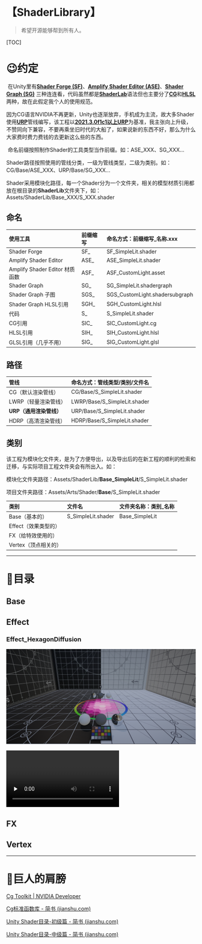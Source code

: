 # 【ShaderLibrary】
> 希望开源能够帮到所有人。

[TOC]

# 😉约定

​		在Unity里有[**Shader Forge (SF)**](https://www.acegikmo.com/shaderforge/)、[**Amplify Shader Editor (ASE)**](http://amplify.pt/unity/amplify-shader-editor/)、[**Shader Graph (SG)**](https://docs.unity3d.com/cn/Packages/com.unity.shadergraph@10.5/manual/index.html) 三种连连看，代码虽然都是[**ShaderLab**](https://docs.unity3d.com/cn/current/Manual/SL-Reference.html)语法但也主要分了[**CG**](https://en.wikipedia.org/wiki/Cg_%28programming_language%29)和[**HLSL**](https://learn.microsoft.com/en-us/windows/win32/direct3dhlsl/dx-graphics-hlsl)两种，故在此假定我个人的使用规范。

​		因为CG语言NVIDIA不再更新，Unity也逐渐放弃，手机成为主流，故大多Shader使用[**URP**](https://docs.unity3d.com/cn/Packages/com.unity.render-pipelines.universal@12.1/manual/index.html)管线编写，该工程以[**2021.3.0f1c1以上URP**](https://unity.cn/releases/lts)为基准，我主张向上升级，不赞同向下兼容，不要再乘坐旧时代的大船了，如果说新的东西不好，那么为什么大家费时费力费钱的去更新这么些的东西。

​		命名前缀按照制作Shader的工具类型当作前缀。如：ASE_XXX、SG_XXX...

​		Shader路径按照使用的管线分类，一级为管线类型，二级为类别。如：CG/Base/ASE_XXX、URP/Base/SG_XXX...

​		Shader采用模块化路径，每一个Shader分为一个文件夹，相关的模型材质引用都放在根目录的**ShaderLib**文件夹下，如：Assets/ShaderLib/Base_XXX/S_XXX.shader

## 命名

| 使用工具                       | 前缀缩写 | 命名方式：前缀缩写_名称.xxx    |
| :----------------------------- | :------- | :----------------------------- |
| Shader Forge                   | SF_      | SF_SimpleLit.shader            |
| Amplify Shader Editor          | ASE_     | ASE_SimpleLit.shader           |
| Amplify Shader Editor 材质函数 | ASF_     | ASF_CustomLight.asset          |
| Shader Graph                   | SG_      | SG_SimpleLit.shadergraph       |
| Shader Graph 子图              | SGS_     | SGS_CustomLight.shadersubgraph |
| Shader Graph HLSL引用          | SGH_     | SGH_CustomLight.hlsl           |
| 代码                           | S_       | S_SimpleLit.shader             |
| CG引用                         | SIC_     | SIC_CustomLight.cg             |
| HLSL引用                       | SIH_     | SIH_CustomLight.hlsl           |
| GLSL引用（几乎不用）           | SIG_     | SIG_CustomLight.glsl           |

## 路径

| 管线                    | 命名方式：管线类型/类别/文件名 |
| :---------------------- | :----------------------------- |
| CG（默认渲染管线）      | CG/Base/S_SimpleLit.shader     |
| LWRP（轻量渲染管线）    | LWRP/Base/S_SimpleLit.shader   |
| **URP（通用渲染管线）** | URP/Base/S_SimpleLit.shader    |
| HDRP（高清渲染管线）    | HDRP/Base/S_SimpleLit.shader   |

## 类别

​		该工程为模块化文件夹，是为了方便导出，以及导出后的在新工程的顺利的检索和迁移，与实际项目工程文件夹会有所出入。如：

​		模块化文件夹路径：Assets/ShaderLib/**Base_SimpleLit**/S_SimpleLit.shader

​		项目文件夹路径：Assets/Arts/Shader/**Base**/S_SimpleLit.shader

| 类别                 | 文件名             | 文件夹名称：类别_名称 |
| :------------------- | :----------------- | :-------------------- |
| Base（基本的）       | S_SimpleLit.shader | Base_SimpleLit        |
| Effect（效果类型的） |                    |                       |
| FX（给特效使用的）   |                    |                       |
| Vertex（顶点相关的） |                    |                       |



------



# 🤡目录

## Base

## Effect



### Effect_HexagonDiffusion

![Effect_HexagonDiffusion](.\ShaderLib_2021\Recordings\Effect_HexagonDiffusion\Effect_HexagonDiffusion.png)

<video id="video" controls="" preload="none">     <source id="mp4" src=".\ShaderLib_2021\Recordings\Effect_HexagonDiffusion\Effect_HexagonDiffusion.mp4" type="video/mp4"> </video>

## FX

## Vertex



------



# 🥰巨人的肩膀

[Cg Toolkit | NVIDIA Developer](https://developer.nvidia.com/cg-toolkit)

[Cg标准函数库 - 简书 (jianshu.com)](https://www.jianshu.com/p/c789aff2d6e9)

[Unity Shader目录-初级篇 - 简书 (jianshu.com)](https://www.jianshu.com/p/3db29c182669)

[Unity Shader目录-中级篇 - 简书 (jianshu.com)](https://www.jianshu.com/p/8c3f1b363768)

